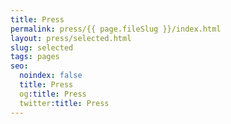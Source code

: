 ```yaml
---
title: Press
permalink: press/{{ page.fileSlug }}/index.html
layout: press/selected.html
slug: selected
tags: pages
seo:
  noindex: false
  title: Press
  og:title: Press
  twitter:title: Press
---
```



